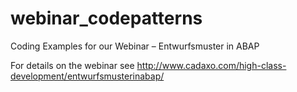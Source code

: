 # webinar_codepatterns
Coding Examples for our Webinar – Entwurfsmuster in ABAP

For details on the webinar see http://www.cadaxo.com/high-class-development/entwurfsmusterinabap/

